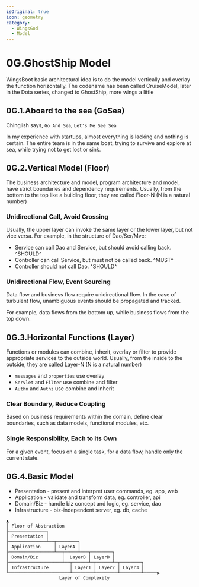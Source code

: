```yaml
---
isOriginal: true
icon: geometry
category:
  - WingsGod
  - Model
---
```


# 0G.GhostShip Model

WingsBoot basic architectural idea is to do the model vertically and
overlay the function horizontally. The codename has bean called CruiseModel,
later in the Dota series, changed to GhostShip, more wings a little

## 0G.1.Aboard to the sea (GoSea)

Chinglish says, `Go And Sea`, `Let's Me See Sea`

In my experience with startups, almost everything is lacking and nothing is certain.
The entire team is in the same boat, trying to survive and explore at sea, while trying not to get lost or sink.

## 0G.2.Vertical Model (Floor)

The business architecture and model, program architecture and model, have strict boundaries and dependency requirements.
Usually, from the bottom to the top like a building floor, they are called Floor-N (N is a natural number)

### Unidirectional Call, Avoid Crossing

Usually, the upper layer can invoke the same layer or the lower layer, but not vice versa. For example,
in the structure of Dao/Ser/Mvc:

* Service can call Dao and Service, but should avoid calling back. ^SHOULD^
* Controller can call Service, but must not be called back. ^MUST^
* Controller should not call Dao. ^SHOULD^

### Unidirectional Flow, Event Sourcing

Data flow and business flow require unidirectional flow. In the case of turbulent flow,
unambiguous events should be propagated and tracked.

For example, data flows from the bottom up, while business flows from the top down.

## 0G.3.Horizontal Functions (Layer)

Functions or modules can combine, inherit, overlay or filter to provide appropriate services to the outside world.
Usually, from the inside to the outside, they are called Layer-N (N is a natural number)

* `messages` and `properties` use overlay
* `Servlet` and `Filter` use combine and filter
* `Authn` and `Authz` use combine and inherit

### Clear Boundary, Reduce Coupling

Based on business requirements within the domain, define clear boundaries,
such as data models, functional modules, etc.

### Single Responsibility, Each to Its Own

For a given event, focus on a single task,
for a data flow, handle only the current state.

## 0G.4.Basic Model

* Presentation - present and interpret user commands, eg. app, web
* Application - validate and transform data, eg. controller, api
* Domain/Biz - handle biz concept and logic, eg. service, dao
* Infrastructure - biz-independent server, eg. db, cache

```text
▲ 
│ Floor of Abstraction
├──────────────┐
│ Presentation │
├──────────────┴──┬────────┐
│ Application     │ LayerA │
├─────────────────┴──┬─────┴───┬────────┐
│ Domain/Biz         │  LayerB │ LayerD │
├────────────────────┴──┬──────┴─┬──────┴─┬────────┐
│ Infrastructure        │ Layer1 │ Layer2 │ Layer3 │
└───────────────────────┴────────┴────────┴────────┴─────▶
                    Layer of Complexity
```
